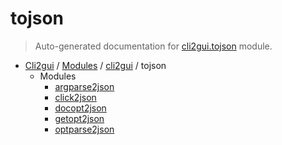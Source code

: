 # tojson

> Auto-generated documentation for [cli2gui.tojson](../../../cli2gui/tojson/__init__.py) module.

- [Cli2gui](../../README.md#cli2gui-index) / [Modules](../../README.md#cli2gui-modules) / [cli2gui](../index.md#cli2gui) / tojson
    - Modules
        - [argparse2json](argparse2json.md#argparse2json)
        - [click2json](click2json.md#click2json)
        - [docopt2json](docopt2json.md#docopt2json)
        - [getopt2json](getopt2json.md#getopt2json)
        - [optparse2json](optparse2json.md#optparse2json)
